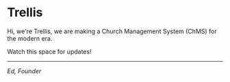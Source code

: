 # Trellis

Hi, we're Trellis, we are making a Church Management System (ChMS) for the modern era.

Watch this space for updates!

---
*Ed, Founder*
